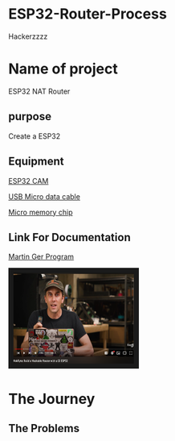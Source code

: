 # ESP32-Router-Process
Hackerzzzz

# Name of project
ESP32 NAT Router


## purpose
Create a ESP32
 

## Equipment
[ESP32 CAM](https://www.amazon.com/ESP32-CAM-MB-ESP32-CAM-Bluetooth-Compatible-Raspberry/dp/B09TNVYSVJ/ref=sr_1_9?hvadid=616928932933&hvdev=c&hvlocint=9004835&hvlocphy=9070005&hvnetw=g&hvqmt=e&hvrand=1294521474417708252&hvtargid=kwd-675299892628&hydadcr=13623_13465735&keywords=esp32+cam&sr=8-9)


[USB Micro data cable](https://www.amazon.com/AmazonBasics-Male-Micro-Cable-Black/dp/B0711PVX6Z/ref=sr_1_1_ffob_sspa?keywords=micro+usb+to+usb+data+cable&sr=8-1-spons&psc=1&spLa=ZW5jcnlwdGVkUXVhbGlmaWVyPUEyTDZZVkxLR09NVDVaJmVuY3J5cHRlZElkPUEwMDY3NDk1MU1QUDhRQTBSTzNUNiZlbmNyeXB0ZWRBZElkPUEwMTg1MTU1MjBZR042R1ZLNTUzUCZ3aWRnZXROYW1lPXNwX2F0ZiZhY3Rpb249Y2xpY2tSZWRpcmVjdCZkb05vdExvZ0NsaWNrPXRydWU=)

[Micro memory chip](https://www.amazon.com/SanDisk-128GB-microSDXC-Memory-Adapter/dp/B0B7NTY2S6/ref=sr_1_3?keywords=micro+sd+card&sprefix=)


## Link For Documentation 

[Martin Ger Program](https://github.com/martin-ger/esp32_nat_router)

<a href="http://www.youtube.com/watch?feature=player_embedded&v=41Lymi6rXA8&list=PLLikBZAto8K7zrkQQYOfoY9404SBhXeQr
" target="_blank"><img src="https://github.com/JayUchiha2/ESP32-Router-Process/blob/main/hoodeehoo.png"
alt="IMAGE ALT TEXT HERE" width="240" height="180" border="10" /></a>


# The Journey

## The Problems
